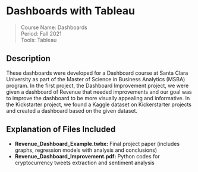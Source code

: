 # Dashboards with Tableau

> Course Name: Dashboards    
Period: Fall 2021  
Tools: Tableau  

## Description

These dashboards were developed for a Dashboard course at Santa Clara University as part of the Master of Science in Business Analytics (MSBA) program. In the first project, the Dashboard Improvement project, we were given a dashboard of Revenue that needed improvements and our goal was to improve the dashboard to be more visually appealing and informative. In the Kickstarter project, we found a Kaggle dataset on Kickerstarter projects and created a dashboard based on the given dataset.

## Explanation of Files Included

- **Revenue_Dashboard_Example.twbx:** Final project paper (includes graphs, regression models with analysis and conclusions)  
- **Revenue_Dashboard_Improvement.pdf:** Python codes for cryptocurrency tweets extraction and sentiment analysis 



